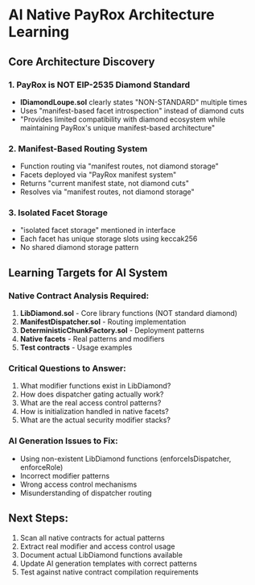 # AI Native PayRox Architecture Learning

## Core Architecture Discovery

### 1. PayRox is NOT EIP-2535 Diamond Standard
- **IDiamondLoupe.sol** clearly states "NON-STANDARD" multiple times
- Uses "manifest-based facet introspection" instead of diamond cuts
- "Provides limited compatibility with diamond ecosystem while maintaining PayRox's unique manifest-based architecture"

### 2. Manifest-Based Routing System
- Function routing via "manifest routes, not diamond storage" 
- Facets deployed via "PayRox manifest system"
- Returns "current manifest state, not diamond cuts"
- Resolves via "manifest routes, not diamond storage"

### 3. Isolated Facet Storage
- "isolated facet storage" mentioned in interface
- Each facet has unique storage slots using keccak256
- No shared diamond storage pattern

## Learning Targets for AI System

### Native Contract Analysis Required:
1. **LibDiamond.sol** - Core library functions (NOT standard diamond)
2. **ManifestDispatcher.sol** - Routing implementation
3. **DeterministicChunkFactory.sol** - Deployment patterns
4. **Native facets** - Real patterns and modifiers
5. **Test contracts** - Usage examples

### Critical Questions to Answer:
1. What modifier functions exist in LibDiamond?
2. How does dispatcher gating actually work?
3. What are the real access control patterns?
4. How is initialization handled in native facets?
5. What are the actual security modifier stacks?

### AI Generation Issues to Fix:
- Using non-existent LibDiamond functions (enforceIsDispatcher, enforceRole)
- Incorrect modifier patterns
- Wrong access control mechanisms
- Misunderstanding of dispatcher routing

## Next Steps:
1. Scan all native contracts for actual patterns
2. Extract real modifier and access control usage
3. Document actual LibDiamond functions available
4. Update AI generation templates with correct patterns
5. Test against native contract compilation requirements
